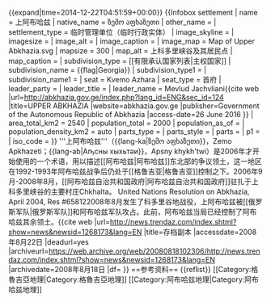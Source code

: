 {{expand|time=2014-12-22T04:51:59+00:00}}
{{Infobox settlement
| name                    = 上阿布哈兹
| native_name             = ზემო აფხაზეთი
| other_name              = 
| settlement_type         = 临时管理单位（临时行政实体）
| image_skyline           = 
| imagesize               = 
| image_alt               = 
| image_caption           = 
| image_map               = Map of Upper Abkhazia.svg
| mapsize                 = 300
| map_alt                 = 上科多里峡谷及其居民点
| map_caption             = 
| subdivision_type        = [[有限承认国家列表|主权国家]]
| subdivision_name        = {{flag|Georgia}}
| subdivision_type1       = 
| subdivision_name1       = 
| seat                    = Kvemo Azhara
| seat_type               = 首府
| leader_party            = 
| leader_title            = 
| leader_name             = Mevlud Jachvliani<ref>{{cite web |url=http://abkhazia.gov.ge/index.php?lang_id=ENG&sec_id=124 |title=UPPER ABKHAZIA |website=abkhazia.gov.ge |publisher=Government of the Autonomous Republic of Abkhazia |access-date=26 June 2016 }}</ref>
| area_total_km2          = 2540
| population_total        = 2000
| population_as_of        = 
| population_density_km2  = auto
| parts_type              = 
| parts_style             = 
| parts                   = 
| p1                      = 
| iso_code                = 
}}
'''上阿布哈兹'''（{{lang-ka|ზემო აფხაზეთი}}，Zemo Apkhazeti；{{lang-ab|Аҧсны хыхьтəи}}，Apsny khykh'twi）是2006年才开始使用的一个术语，用以描述[[阿布哈兹|阿布哈兹]]东北部的争议领土，这一地区在1992-1993年阿布哈兹战争后仍处于[[格鲁吉亚|格鲁吉亚]]控制之下。2006年9月-2008年8月，[[阿布哈兹自治共和国政府|阿布哈兹自治共和国政府]]驻扎于上科多里峡谷的主要村庄Chkhalta。<ref> United Nations Resolution on Abkhazia, April 2004, Res #65812</ref>2008年8月发生了科多里谷地战役，上阿布哈兹被[[俄罗斯军队|俄罗斯军队]]和阿布哈兹军队攻占。此前，阿布哈兹当局已经控制了阿布哈兹其余领土。<ref name="news.trendaz.com">{{cite web |url=http://news.trendaz.com/index.shtml?show=news&newsid=1268173&lang=EN |title=存档副本 |accessdate=2008年8月22日 |deadurl=yes |archiveurl=https://web.archive.org/web/20080818102306/http://news.trendaz.com/index.shtml?show=news&newsid=1268173&lang=EN |archivedate=2008年8月18日 |df= }}</ref>
==参考资料==
{{reflist}}
[[Category:格魯吉亞地理|Category:格魯吉亞地理]]
[[Category:阿布哈兹地理|Category:阿布哈兹地理]]